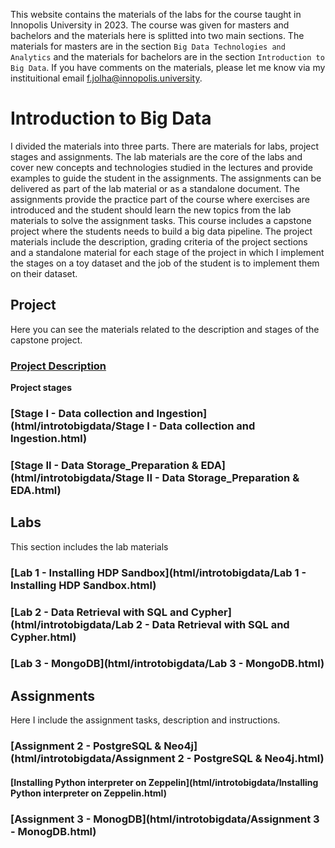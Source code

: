 This website contains the materials of the labs for the course taught in Innopolis University in 2023. The course was given for masters and bachelors and the materials here is splitted into two main sections. The materials for masters are in the section `Big Data Technologies and Analytics` and the materials for bachelors are in the section `Introduction to Big Data`. If you have comments on the materials, please let me know via my instituitional email f.jolha@innopolis.university.

# Introduction to Big Data
I divided the materials into three parts. There are materials for labs, project stages and assignments. The lab materials are the core of the labs and cover new concepts and technologies studied in the lectures and provide examples to guide the student in the assignments. The assignments can be delivered as part of the lab material or as a standalone document. The assignments provide the practice part of the course where exercises are introduced and the student should learn the new topics from the lab materials to solve the assignment tasks. This course includes a capstone project where the students needs to build a big data pipeline. The project materials include the description, grading criteria of the project sections and a standalone material for each stage of the project in which I implement the stages on a toy dataset and the job of the student is to implement them on their dataset.

## Project
Here you can see the materials related to the description and stages of the capstone project.
### [Project Description](html/introtobigdata/Project%20Description.html)

**Project stages**
### [Stage I - Data collection and Ingestion](html/introtobigdata/Stage I - Data collection and Ingestion.html)
### [Stage II - Data Storage_Preparation & EDA](html/introtobigdata/Stage II - Data Storage_Preparation & EDA.html)


## Labs
This section includes the lab materials
### [Lab 1 - Installing HDP Sandbox](html/introtobigdata/Lab 1 - Installing HDP Sandbox.html)
### [Lab 2 - Data Retrieval with SQL and Cypher](html/introtobigdata/Lab 2 - Data Retrieval with SQL and Cypher.html)
### [Lab 3 - MongoDB](html/introtobigdata/Lab 3 - MongoDB.html)

## Assignments
Here I include the assignment tasks, description and instructions.
### [Assignment 2 - PostgreSQL & Neo4j](html/introtobigdata/Assignment 2 - PostgreSQL & Neo4j.html)
#### [Installing Python interpreter on Zeppelin](html/introtobigdata/Installing Python interpreter on Zeppelin.html)
### [Assignment 3 - MonogDB](html/introtobigdata/Assignment 3 - MonogDB.html)